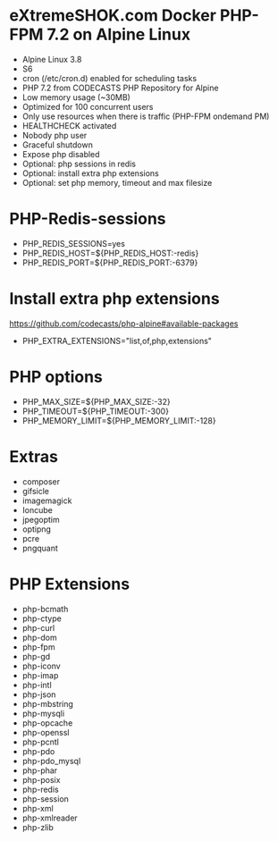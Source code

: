 # eXtremeSHOK.com Docker PHP-FPM 7.2 on Alpine Linux

* Alpine Linux 3.8
* S6
* cron (/etc/cron.d) enabled for scheduling tasks
* PHP 7.2 from CODECASTS PHP Repository for Alpine
* Low memory usage (~30MB)
* Optimized for 100 concurrent users
* Only use resources when there is traffic (PHP-FPM ondemand PM)
* HEALTHCHECK activated
* Nobody php user
* Graceful shutdown
* Expose php disabled
* Optional: php sessions in redis
* Optional: install extra php extensions
* Optional: set php memory, timeout and max filesize

# PHP-Redis-sessions
* PHP_REDIS_SESSIONS=yes
* PHP_REDIS_HOST=${PHP_REDIS_HOST:-redis}
* PHP_REDIS_PORT=${PHP_REDIS_PORT:-6379}

# Install extra php extensions
https://github.com/codecasts/php-alpine#available-packages
* PHP_EXTRA_EXTENSIONS="list,of,php,extensions"

# PHP options
* PHP_MAX_SIZE=${PHP_MAX_SIZE:-32}
* PHP_TIMEOUT=${PHP_TIMEOUT:-300}
* PHP_MEMORY_LIMIT=${PHP_MEMORY_LIMIT:-128}

# Extras
* composer
* gifsicle
* imagemagick
* Ioncube
* jpegoptim
* optipng
* pcre
* pngquant

# PHP Extensions
* php-bcmath
* php-ctype
* php-curl
* php-dom
* php-fpm
* php-gd
* php-iconv
* php-imap
* php-intl
* php-json
* php-mbstring
* php-mysqli
* php-opcache
* php-openssl
* php-pcntl
* php-pdo
* php-pdo_mysql
* php-phar
* php-posix
* php-redis
* php-session
* php-xml
* php-xmlreader
* php-zlib
